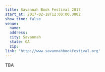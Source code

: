 ```yaml
---
title: Savannah Book Festival 2017
start_at: 2017-02-18T12:00:00.000Z
show_time: false
venue:
  name:
  address:
  city: Savannah
  state: GA
  zip:
link: 'http://www.savannahbookfestival.org'
---
```



TBA